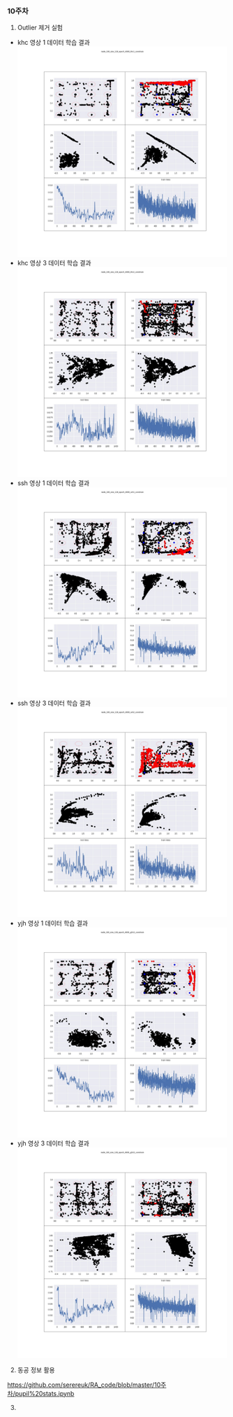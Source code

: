 ### 10주차

1. Outlier 제거 실험
* khc 영상 1 데이터 학습 결과
![alt text](node_100_size_128_epoch_4000_khc1_constrain.jpg)
* khc 영상 3 데이터 학습 결과
![alt text](node_100_size_128_epoch_4000_khc2_constrain.jpg)
* ssh 영상 1 데이터 학습 결과
![alt text](node_100_size_128_epoch_4000_ssh1_constrain.jpg)
* ssh 영상 3 데이터 학습 결과
![alt text](node_100_size_128_epoch_4000_ssh2_constrain.jpg)
* yjh 영상 1 데이터 학습 결과
![alt text](node_100_size_128_epoch_4000_yjh12_constrain.jpg)
* yjh 영상 3 데이터 학습 결과
![alt text](node_100_size_128_epoch_4000_yjh22_constrain.jpg)


2. 동공 정보 활용

https://github.com/serereuk/RA_code/blob/master/10주차/pupil%20stats.ipynb

3. 
